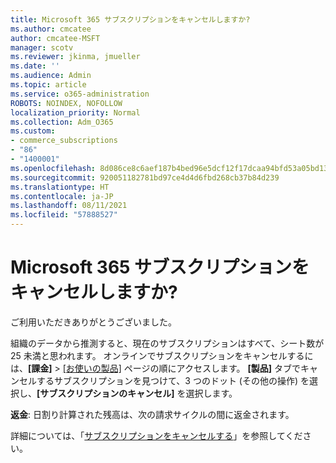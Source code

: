 ```yaml
---
title: Microsoft 365 サブスクリプションをキャンセルしますか?
ms.author: cmcatee
author: cmcatee-MSFT
manager: scotv
ms.reviewer: jkinma, jmueller
ms.date: ''
ms.audience: Admin
ms.topic: article
ms.service: o365-administration
ROBOTS: NOINDEX, NOFOLLOW
localization_priority: Normal
ms.collection: Adm_O365
ms.custom:
- commerce_subscriptions
- "86"
- "1400001"
ms.openlocfilehash: 8d086ce8c6aef187b4bed96e5dcf12f17dcaa94bfd53a05bd136e0bb033f8f18
ms.sourcegitcommit: 920051182781bd97ce4d4d6fbd268cb37b84d239
ms.translationtype: HT
ms.contentlocale: ja-JP
ms.lasthandoff: 08/11/2021
ms.locfileid: "57888527"
---
```

# <a name="canceling-your-microsoft-365-subscription"></a>Microsoft 365 サブスクリプションをキャンセルしますか?

ご利用いただきありがとうございました。
  
組織のデータから推測すると、現在のサブスクリプションはすべて、シート数が 25 未満と思われます。 オンラインでサブスクリプションをキャンセルするには、**[課金]** \> [[お使いの製品]](https://go.microsoft.com/fwlink/p/?linkid=842054) ページの順にアクセスします。 **[製品]** タブでキャンセルするサブスクリプションを見つけて、3 つのドット (その他の操作) を選択し、**[サブスクリプションのキャンセル]** を選択します。
  
**返金**: 日割り計算された残高は、次の請求サイクルの間に返金されます。

詳細については、「[サブスクリプションをキャンセルする](https://docs.microsoft.com/microsoft-365/commerce/subscriptions/cancel-your-subscription)」を参照してください。